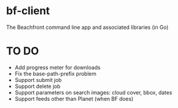 # bf-client
The Beachfront command line app and associated libraries (in Go)

# TO DO

* Add progress meter for downloads
* Fix the base-path-prefix problem
* Support submit job
* Support delete job
* Support parameters on search images: cloud cover, bbox, dates
* Support feeds other than Planet (when BF does)
